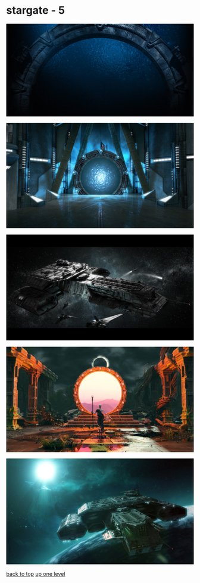 # stargate - 5
[![9191727263d39b99_Stargate - 1220x604.jpg](https://raw.githubusercontent.com/buckmanc/Wallpapers/main/desktop/stargate/9191727263d39b99_Stargate%20-%201220x604.jpg "9191727263d39b99_Stargate - 1220x604.jpg")](https://raw.githubusercontent.com/buckmanc/Wallpapers/main/desktop/stargate/9191727263d39b99_Stargate%20-%201220x604.jpg)

[![wallhaven_42yg7m_2560x1440.jpg](https://raw.githubusercontent.com/buckmanc/Wallpapers/main/desktop/stargate/wallhaven_42yg7m_2560x1440.jpg "wallhaven_42yg7m_2560x1440.jpg")](https://raw.githubusercontent.com/buckmanc/Wallpapers/main/desktop/stargate/wallhaven_42yg7m_2560x1440.jpg)

[![wallhaven_48g3k0_1920x1080.jpg](https://raw.githubusercontent.com/buckmanc/Wallpapers/main/desktop/stargate/wallhaven_48g3k0_1920x1080.jpg "wallhaven_48g3k0_1920x1080.jpg")](https://raw.githubusercontent.com/buckmanc/Wallpapers/main/desktop/stargate/wallhaven_48g3k0_1920x1080.jpg)

[![wallhaven_5wq8q3_1920x1080.jpg](https://raw.githubusercontent.com/buckmanc/Wallpapers/main/desktop/stargate/wallhaven_5wq8q3_1920x1080.jpg "wallhaven_5wq8q3_1920x1080.jpg")](https://raw.githubusercontent.com/buckmanc/Wallpapers/main/desktop/stargate/wallhaven_5wq8q3_1920x1080.jpg)

[![wallhaven_nm1lyk_1920x1080.jpg](https://raw.githubusercontent.com/buckmanc/Wallpapers/main/desktop/stargate/wallhaven_nm1lyk_1920x1080.jpg "wallhaven_nm1lyk_1920x1080.jpg")](https://raw.githubusercontent.com/buckmanc/Wallpapers/main/desktop/stargate/wallhaven_nm1lyk_1920x1080.jpg)



[back to top](#)
[up one level](/desktop/README.MD)
